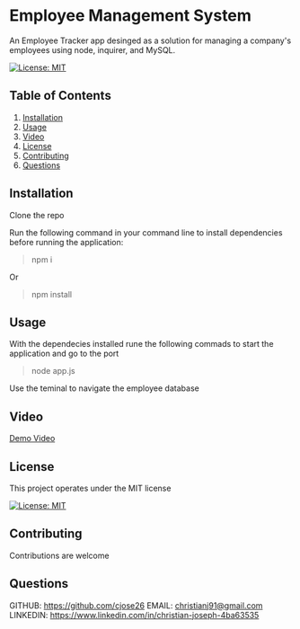 # Employee Management System

An Employee Tracker app desinged as a solution for managing a company's employees using node, inquirer, and MySQL.

[![License: MIT](https://img.shields.io/badge/License-MIT-yellow.svg)](https://opensource.org/licenses/MIT)

## Table of Contents

1. [Installation](#Installation)
2. [Usage](#Usage)
3. [Video](#Video)
4. [License](#License)
5. [Contributing](#Contributing)
6. [Questions](#Questions)

## Installation

Clone the repo

Run the following command in your command line to install dependencies before running the application:

> npm i

Or

> npm install

## Usage

With the dependecies installed rune the following commads to start the application and go to the port

> node app.js

Use the teminal to navigate the employee database

## Video

<a href="https://drive.google.com/file/d/1Cf3QgbpJjQrepCnMl8darf9OvXS6EH1z/view">Demo Video</a>
<br>

## License

This project operates under the MIT license

[![License: MIT](https://img.shields.io/badge/License-MIT-yellow.svg)](https://opensource.org/licenses/MIT)

## Contributing

Contributions are welcome

## Questions

GITHUB: https://github.com/cjose26
EMAIL: christianj91@gmail.com
LINKEDIN: https://www.linkedin.com/in/christian-joseph-4ba63535
